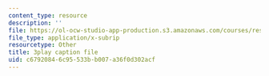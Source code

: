 ```yaml
---
content_type: resource
description: ''
file: https://ol-ocw-studio-app-production.s3.amazonaws.com/courses/res-18-007-calculus-revisited-multivariable-calculus-fall-2011/c67920846c95533bb007a36f0d302acf_rRCN5542U7E.vtt
file_type: application/x-subrip
resourcetype: Other
title: 3play caption file
uid: c6792084-6c95-533b-b007-a36f0d302acf
---
```

